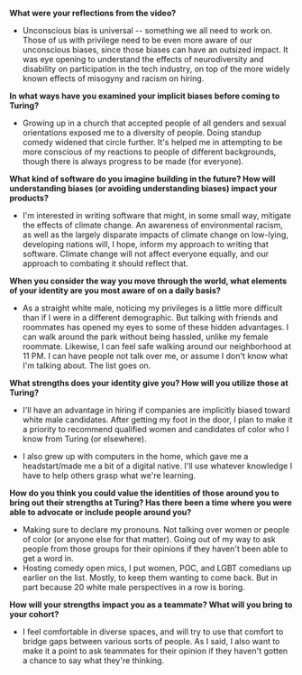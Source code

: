 **What were your reflections from the video?**

- Unconscious bias is universal -- something we all need to work on. Those of us with privilege need to be even more aware
of our unconscious biases, since those biases can have an outsized impact. It was eye opening to understand the effects of neurodiversity and disability on participation in the tech industry, on top of the more widely known effects of misogyny and racism on hiring.

**In what ways have you examined your implicit biases before coming to Turing?**

- Growing up in a church that accepted people of all genders and sexual orientations exposed me to a diversity of people. Doing standup comedy widened that circle further. It's helped me in attempting to be more conscious of my reactions to people of different backgrounds, though there is always progress to be made (for everyone).

**What kind of software do you imagine building in the future? How will understanding biases (or avoiding understanding biases) impact your products?**

- I'm interested in writing software that might, in some small way, mitigate the effects of climate change. An awareness of environmental racism, as well as the largely disparate impacts of climate change on low-lying, developing nations will, I hope, inform my approach to writing that software. Climate change will not affect everyone equally, and our approach to combating it should reflect that.

**When you consider the way you move through the world, what elements of your identity are you most aware of on a daily basis?**
- As a straight white male, noticing my privileges is a little more difficult than if I were in a different demographic. But talking with friends and roommates has opened my eyes to some of these hidden advantages. I can walk around the park without being hassled, unlike my female roommate. Likewise, I can feel safe walking around our neighborhood at 11 PM. I can have people not talk over me, or assume I don't know what I'm talking about. The list goes on.

**What strengths does your identity give you? How will you utilize those at Turing?**
- I'll have an advantage in hiring if companies are implicitly biased toward white male candidates. After getting my foot in the door, I plan to make it a priority to recommend qualified women and candidates of color who I know from Turing (or elsewhere).

-   I also grew up with computers in the home, which gave me a headstart/made me a bit of a digital native. I'll use whatever knowledge I have to help others grasp what we're learning.

**How do you think you could value the identities of those around you to bring out their strengths at Turing? Has there been a time where you were able to advocate or include people around you?**
- Making sure to declare my pronouns. Not talking over women or people of color (or anyone else for that matter). Going out of my way to ask people from those groups for their opinions if they haven't been able to get a word in.
- Hosting comedy open mics, I put women, POC, and LGBT comedians up earlier on the list. Mostly, to keep them wanting to come back. But in part because 20 white male perspectives in a row is boring.

**How will your strengths impact you as a teammate? What will you bring to your cohort?**
- I feel comfortable in diverse spaces, and will try to use that comfort to bridge gaps between various sorts of people. As I said, I also want to make it a point to ask teammates for their opinion if they haven't gotten a chance to say what they're thinking.